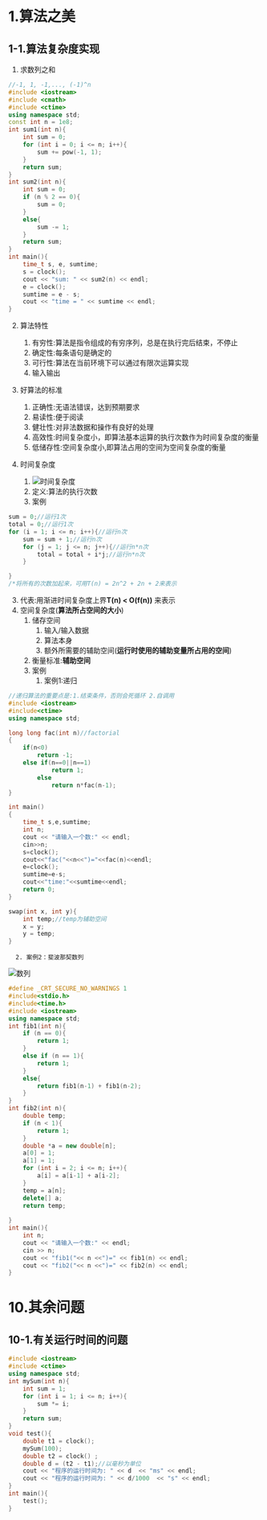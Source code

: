 # 1.算法之美 
## 1-1.算法复杂度实现
1. 求数列之和
```cpp
//-1, 1, -1,..., (-1)^n
#include <iostream>
#include <cmath>
#include <ctime>
using namespace std;
const int n = 1e8;
int sum1(int n){
    int sum = 0;
    for (int i = 0; i <= n; i++){
        sum += pow(-1, 1);
    }
    return sum;
}
int sum2(int n){
    int sum = 0;
    if (n % 2 == 0){
        sum = 0;
    }
    else{
        sum -= 1;
    }
    return sum;
}
int main(){
    time_t s, e, sumtime;
    s = clock();
    cout << "sum: " << sum2(n) << endl;
    e = clock();
    sumtime = e - s;
    cout << "time = " << sumtime << endl;
}
```
2. 算法特性
   1. 有穷性:算法是指令组成的有穷序列，总是在执行完后结束，不停止
   2. 确定性:每条语句是确定的
   3. 可行性:算法在当前环境下可以通过有限次运算实现
   4. 输入输出
3. 好算法的标准 
   1. 正确性:无语法错误，达到预期要求
   2. 易读性:便于阅读
   3. 健壮性:对非法数据和操作有良好的处理
   4. 高效性:时间复杂度小，即算法基本运算的执行次数作为时间复杂度的衡量
   5. 低储存性:空间复杂度小,即算法占用的空间为空间复杂度的衡量

4. 时间复杂度
   1. ![时间复杂度](../pictures/时间复杂度.png)
   2. 定义:算法的执行次数
   3. 案例
```cpp
sum = 0;//运行1次
total = 0;//运行1次
for (i = 1; i <= n; i++){//运行n次
    sum = sum + 1;//运行n次
    for (j = 1; j <= n; j++){//运行n*n次
        total = total + i*j;//运行n*n次
    }

}
/*将所有的次数加起来，可用T(n) = 2n^2 + 2n + 2来表示
```
   3. 代表:用渐进时间复杂度上界**T(n) < O(f(n))** 来表示
5. 空间复杂度(**算法所占空间的大小**)
   1. 储存空间
      1. 输入/输入数据
      2. 算法本身
      3. 额外所需要的辅助空间(**运行时使用的辅助变量所占用的空间**)
   2. 衡量标准:**辅助空间**
   3. 案例
      1. 案例1:递归
```cpp
//递归算法的重要点是:1.结束条件，否则会死循环 2.自调用
#include <iostream>
#include<ctime>
using namespace std;

long long fac(int n)//factorial
{
    if(n<0)
        return -1;
    else if(n==0||n==1)
            return 1;
        else
            return n*fac(n-1);
}

int main()
{
    time_t s,e,sumtime;
    int n;
    cout << "请输入一个数:" << endl;
    cin>>n;
    s=clock();
    cout<<"fac("<<n<<")="<<fac(n)<<endl;
    e=clock();
    sumtime=e-s;
    cout<<"time:"<<sumtime<<endl;
    return 0;
}
```

```cpp
swap(int x, int y){
    int temp;//temp为辅助空间
    x = y;
    y = temp;
}
```
      2. 案例2：斐波那契数列
![数列](../pictures/斐波那契数列.png)
```cpp
#define _CRT_SECURE_NO_WARNINGS 1
#include<stdio.h>
#include<time.h>
#include <iostream>
using namespace std;
int fib1(int n){
    if (n == 0){
        return 1;
    }
    else if (n == 1){
        return 1;
    }
    else{
        return fib1(n-1) + fib1(n-2);
    }
}
int fib2(int n){
    double temp;
    if (n < 1){
        return 1; 
    }
    double *a = new double[n];
    a[0] = 1;
    a[1] = 1;
    for (int i = 2; i <= n; i++){
        a[i] = a[i-1] + a[i-2];
    }
    temp = a[n];
    delete[] a;
    return temp;    
    
}
int main(){
    int n;
    cout << "请输入一个数:" << endl;
    cin >> n;
    cout << "fib1("<< n <<")=" << fib1(n) << endl; 
    cout << "fib2("<< n <<")=" << fib2(n) << endl; 
}
```

# 10.其余问题
## 10-1.有关运行时间的问题
```cpp
#include <iostream>
#include <ctime>
using namespace std;
int mySum(int n){
    int sum = 1;
    for (int i = 1; i <= n; i++){
        sum *= i;
    }
    return sum;
}
void test(){
    double t1 = clock();
    mySum(100);
    double t2 = clock() ;
    double d = (t2 - t1);//以毫秒为单位
    cout << "程序的运行时间为: " << d  << "ms" << endl;
    cout << "程序的运行时间为: " << d/1000  << "s" << endl;
}
int main(){
    test();
}
```